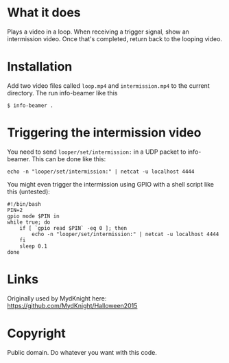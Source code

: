 # What it does

Plays a video in a loop. When receiving a trigger signal,
show an intermission video. Once that's completed, return
back to the looping video.

# Installation

Add two video files called `loop.mp4` and `intermission.mp4`
to the current directory. The run info-beamer like this

```
$ info-beamer .
```

# Triggering the intermission video

You need to send `looper/set/intermission:` in a UDP packet
to info-beamer. This can be done like this:

```
echo -n "looper/set/intermission:" | netcat -u localhost 4444
```

You might even trigger the intermission using GPIO with a
shell script like this (untested):

```
#!/bin/bash
PIN=2
gpio mode $PIN in
while true; do
    if [ `gpio read $PIN` -eq 0 ]; then 
        echo -n "looper/set/intermission:" | netcat -u localhost 4444
    fi
    sleep 0.1
done
```

# Links

Originally used by MydKnight here:
https://github.com/MydKnight/Halloween2015

# Copyright

Public domain. Do whatever you want with this code.
